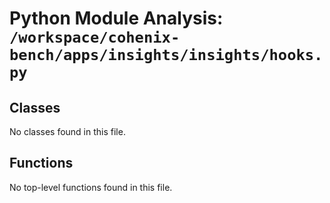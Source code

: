 # Python Module Analysis: `/workspace/cohenix-bench/apps/insights/insights/hooks.py`

## Classes

No classes found in this file.


## Functions

No top-level functions found in this file.

